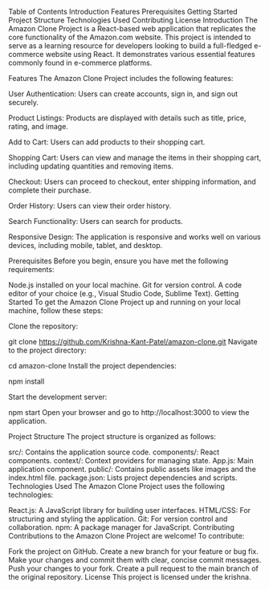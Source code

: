 Table of Contents
Introduction
Features
Prerequisites
Getting Started
Project Structure
Technologies Used
Contributing
License
Introduction
The Amazon Clone Project is a React-based web application that replicates the core functionality of the Amazon.com website. This project is intended to serve as a learning resource for developers looking to build a full-fledged e-commerce website using React. It demonstrates various essential features commonly found in e-commerce platforms.

Features
The Amazon Clone Project includes the following features:

User Authentication: Users can create accounts, sign in, and sign out securely.

Product Listings: Products are displayed with details such as title, price, rating, and image.

Add to Cart: Users can add products to their shopping cart.

Shopping Cart: Users can view and manage the items in their shopping cart, including updating quantities and removing items.

Checkout: Users can proceed to checkout, enter shipping information, and complete their purchase.

Order History: Users can view their order history.

Search Functionality: Users can search for products.

Responsive Design: The application is responsive and works well on various devices, including mobile, tablet, and desktop.

Prerequisites
Before you begin, ensure you have met the following requirements:

Node.js installed on your local machine.
Git for version control.
A code editor of your choice (e.g., Visual Studio Code, Sublime Text).
Getting Started
To get the Amazon Clone Project up and running on your local machine, follow these steps:

Clone the repository:

git clone https://github.com/Krishna-Kant-Patel/amazon-clone.git
Navigate to the project directory:

cd amazon-clone
Install the project dependencies:

npm install

Start the development server:

npm start
Open your browser and go to http://localhost:3000 to view the application.

Project Structure
The project structure is organized as follows:

src/: Contains the application source code.
components/: React components.
context/: Context providers for managing state.
App.js: Main application component.
public/: Contains public assets like images and the index.html file.
package.json: Lists project dependencies and scripts.
Technologies Used
The Amazon Clone Project uses the following technologies:

React.js: A JavaScript library for building user interfaces.
HTML/CSS: For structuring and styling the application.
Git: For version control and collaboration.
npm: A package manager for JavaScript.
Contributing
Contributions to the Amazon Clone Project are welcome! To contribute:

Fork the project on GitHub.
Create a new branch for your feature or bug fix.
Make your changes and commit them with clear, concise commit messages.
Push your changes to your fork.
Create a pull request to the main branch of the original repository.
License
This project is licensed under the krishna.
